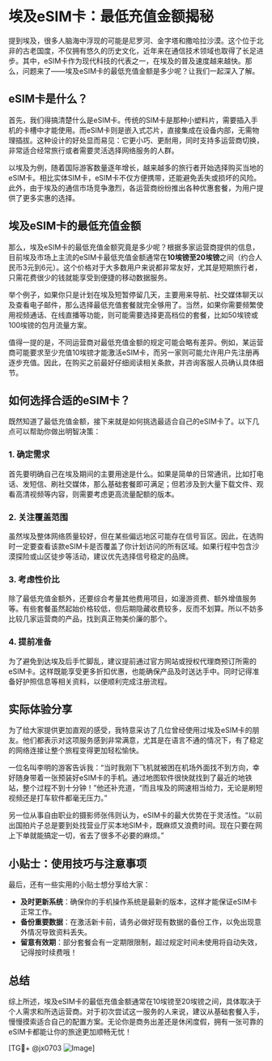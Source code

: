 # 埃及eSIM卡：最低充值金额揭秘

提到埃及，很多人脑海中浮现的可能是尼罗河、金字塔和撒哈拉沙漠。这个位于北非的古老国度，不仅拥有悠久的历史文化，近年来在通信技术领域也取得了长足进步。其中，eSIM卡作为现代科技的代表之一，在埃及的普及速度越来越快。那么，问题来了——埃及eSIM卡的最低充值金额是多少呢？让我们一起深入了解。

## eSIM卡是什么？

首先，我们得搞清楚什么是eSIM卡。传统的SIM卡是那种小塑料片，需要插入手机的卡槽中才能使用。而eSIM卡则是嵌入式芯片，直接集成在设备内部，无需物理插拔。这种设计的好处显而易见：它更小巧、更耐用，同时支持多运营商切换，非常适合经常旅行或者需要灵活选择网络服务的人群。

以埃及为例，随着国际游客数量逐年增长，越来越多的旅行者开始选择购买当地的eSIM卡。相比实体SIM卡，eSIM卡不仅方便携带，还能避免丢失或损坏的风险。此外，由于埃及的通信市场竞争激烈，各运营商纷纷推出各种优惠套餐，为用户提供了更多实惠的选择。

## 埃及eSIM卡的最低充值金额

那么，埃及eSIM卡的最低充值金额究竟是多少呢？根据多家运营商提供的信息，目前埃及市场上主流的eSIM卡最低充值金额通常在**10埃镑至20埃镑**之间（约合人民币3元到6元）。这个价格对于大多数用户来说都非常友好，尤其是短期旅行者，只需花费很少的钱就能享受到便捷的移动数据服务。

举个例子，如果你只是计划在埃及短暂停留几天，主要用来导航、社交媒体聊天以及查看电子邮件，那么选择最低充值套餐就完全够用了。当然，如果你需要频繁使用视频通话、在线直播等功能，则可能需要选择更高档位的套餐，比如50埃镑或100埃镑的包月流量方案。

值得一提的是，不同运营商对最低充值金额的规定可能会略有差异。例如，某运营商可能要求至少充值10埃镑才能激活eSIM卡，而另一家则可能允许用户先注册再逐步充值。因此，在购买之前最好仔细阅读相关条款，并咨询客服人员确认具体细节。

## 如何选择合适的eSIM卡？

既然知道了最低充值金额，接下来就是如何挑选最适合自己的eSIM卡了。以下几点可以帮助你做出明智决策：

### 1. 确定需求
首先要明确自己在埃及期间的主要用途是什么。如果是简单的日常通讯，比如打电话、发短信、刷社交媒体，那么基础套餐即可满足；但若涉及到大量下载文件、观看高清视频等内容，则需要考虑更高流量配额的版本。

### 2. 关注覆盖范围
虽然埃及整体网络质量较好，但在某些偏远地区可能存在信号盲区。因此，在选购时一定要查看该款eSIM卡是否覆盖了你计划访问的所有区域。如果行程中包含沙漠探险或山区徒步等活动，建议优先选择信号稳定的品牌。

### 3. 考虑性价比
除了最低充值金额外，还要综合考量其他费用项目，如漫游资费、额外增值服务等。有些套餐虽然起始价格较低，但后期隐藏收费较多，反而不划算。所以不妨多比较几家运营商的产品，找到真正物美价廉的那个。

### 4. 提前准备
为了避免到达埃及后手忙脚乱，建议提前通过官方网站或授权代理商预订所需的eSIM卡。这样既能享受更多折扣优惠，也能确保产品及时送达手中。同时记得准备好护照信息等相关资料，以便顺利完成注册流程。

## 实际体验分享

为了给大家提供更加直观的感受，我特意采访了几位曾经使用过埃及eSIM卡的朋友。他们都表示对这项服务感到非常满意，尤其是在语言不通的情况下，有了稳定的网络连接让整个旅程变得更加轻松愉快。

一位名叫李明的游客告诉我：“当时我刚下飞机就被困在机场外面找不到方向，幸好随身带着一张预装好eSIM卡的手机。通过地图软件很快就找到了最近的地铁站，整个过程不到十分钟！”他还补充道，“而且埃及的网速相当给力，无论是刷短视频还是打车软件都毫无压力。”

另一位从事自由职业的摄影师张伟则认为，eSIM卡的最大优势在于灵活性。“以前出国拍片子总是要到处找营业厅买本地SIM卡，既麻烦又浪费时间。现在只要在网上下单就能搞定一切，省去了很多不必要的麻烦。”

## 小贴士：使用技巧与注意事项

最后，还有一些实用的小贴士想分享给大家：

- **及时更新系统**：确保你的手机操作系统是最新的版本，这样才能保证eSIM卡正常工作。
- **备份重要数据**：在激活新卡前，请务必做好现有数据的备份工作，以免出现意外情况导致资料丢失。
- **留意有效期**：部分套餐会有一定期限限制，超过规定时间未使用将自动失效，记得按时续费哦！

## 总结

综上所述，埃及eSIM卡的最低充值金额通常在10埃镑至20埃镑之间，具体取决于个人需求和所选运营商。对于初次尝试这一服务的人来说，建议从基础套餐入手，慢慢摸索适合自己的配置方案。无论你是商务出差还是休闲度假，拥有一张可靠的eSIM卡都能让你的旅途更加顺畅无忧！

[TG💪+ @jx0703 ![Image](https://github.com/user-attachments/assets/dbca1d08-cadb-493c-b0ec-ad6f7a83f270)]
